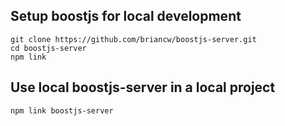 ## Setup boostjs for local development ##
```
git clone https://github.com/briancw/boostjs-server.git
cd boostjs-server
npm link
```

## Use local boostjs-server in a local project ##
```
npm link boostjs-server
```
